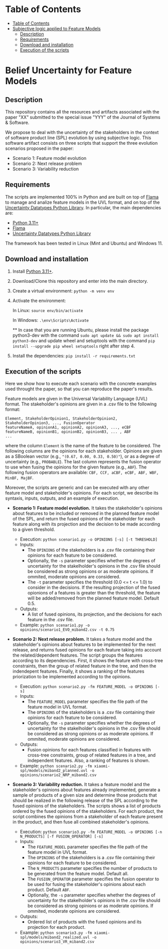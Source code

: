 # Table of Contents
- [Table of Contents](#table-of-contents)
- [Subjective logic applied to Feature Models](#subjective-logic-applied-to-feature-models)
  - [Description](#description)
  - [Requirements](#requirements)
  - [Download and installation](#download-and-installation)
  - [Execution of the scripts](#execution-of-the-scripts)
  
# Belief Uncertainty for Feature Models

## Description
This repository contains all the resources and artifacts associated with the paper "XX" submitted to the special issue "YYY" of the Journal of Systems & Software.

We propose to deal with the uncertainty of the stakeholders in the context of software product line (SPL) evolution by using subjective logic.
This software artifact consists on three scripts that support the three evolution scenarios proposed in the paper:
- Scenario 1: Feature model evolution
- Scenario 2: Next release problem
- Scenario 3: Variability reduction


## Requirements
The scripts are implemented 100% in Python and are built on top of [Flama](https://flamapy.github.io/) to manage and analize feature models in the UVL format, and on top of the [Uncertainty Datatypes Python Library](https://github.com/atenearesearchgroup/uncertainty-datatypes-python/blob/master/docs/UserGuide.md).
In particular, the main dependencies are:

- [Python 3.11+](https://www.python.org/)
- [Flama](https://flamapy.github.io/)
- [Uncertainty Datatypes Python Library](https://github.com/atenearesearchgroup/uncertainty-datatypes-python/blob/master/docs/UserGuide.md)

The framework has been tested in Linux (Mint and Ubuntu) and Windows 11.

## Download and installation
1. Install [Python 3.11+](https://www.python.org/). 
2. Download/Clone this repository and enter into the main directory.
3. Create a virtual environment: `python -m venv env`
4. Activate the environment: 
   
   In Linux: `source env/bin/activate`

   In Windows: `.\env\Scripts\Activate`

   ** In case that you are running Ubuntu, please install the package python3-dev with the command `sudo apt update && sudo apt install python3-dev` and update wheel and setuptools with the command `pip  install --upgrade pip wheel setuptools` right after step 4.
   
5. Install the dependencies: `pip install -r requirements.txt`
   
## Execution of the scripts
Here we show how to execute each scenario with the concrete examples used throught the paper, so that you can reproduce the paper's results. 

Feature models are given in the Universal Variability Language (UVL) format.
The stakeholder's opinions are given in a .csv file to the following format:
```
Element, StakeholderOpinion1, StakeholderOpinion2, StakeholderOpinion3, ..., FusionOperator
featureNameA, opinionA1, opinionA2, opinionA3, ..., eCBF
featureNameB, opinionB1, opinionB2, opinionB3, ... , ABF
...
```
where the column `Element` is the name of the feature to be considered. The following columns are the opinions for each stakeholder. Opinions are given as a SBoolean vector (e.g., `"(0.67, 0.00, 0.33, 0.50)"`), or as a degree of uncertainty (e.g., `PROBABLE`). The last column represents the fusion operator to use when fusing the opinions for the given feature (e.g., `ABF`). The following fusion operators are available: `CBF, CCF, aCBF, eCBF, ABF, WBF, MinBF, MajBF`.

Moreover, the scripts are generic and can be executed with any other feature model and stakeholder's opinions.
For each script, we describe its syntaxis, inputs, outputs, and an example of execution.

- **Scenario 1: Feature model evolution.** It takes the stakeholder's opinions about features to be included or removed in the planned feature model of the SPL, and return the fused opinions of the stakeholder for each feature along with its projection and the decision to be made according to a given threshold.
  
  - Execution: `python scenario1.py -o OPINIONS [-s] [-t THRESHOLD]`
  - Inputs: 
    - The `OPINIONS` of the stakeholders is a .csv file containing their opinions for each feature to be considered.
    - Optionally, the `-s` parameter specifies whether the degrees of uncertainty for the stakelholder's opinions in the .csv file should be considered as strong opinions or as moderate opinions. If ommited, moderate opinions are considered.
    - The `-t` parameter specifies the threshold (0.0 <= t <= 1.0) to consider in the decisions. If the resulting projection of the fused opionions of a features is greater than the threshold, the feature will be added/removed from the planned feature model. Default 0.5.
  - Outputs:
    - A list of fused opinions, its projection, and the decisions for each feature in the .csv file.
  - Example: `python scenario1.py -o opinions/scenario1_EVO_miband2.csv -t 0.75`

- **Scenario 2: Next release problem.** It takes a feature model and the stakeholder's opinions about features to be implemented for the next release, and returns fused opinions for each feature taking into account the related/dependent features. The script groups the features according to its dependencies. First, it shows the feature with cross-tree constraints, then the group of related feature in the tree, and then the indendepent features. Finally, it shows a ranking of the features priorization to be implemented according to the opinions.
  
  - Execution: `python scenario2.py -fm FEATURE_MODEL -o OPINIONS [-s]`
  - Inputs: 
    - The `FEATURE_MODEL` parameter specifies the file path of the feature model in UVL format.
    - The `OPINIONS` of the stakeholders is a .csv file containing their opinions for each feature to be considered.
    - Optionally, the `-s` parameter specifies whether the degrees of uncertainty for the stakelholder's opinions in the .csv file should be considered as strong opinions or as moderate opinions. If ommited, moderate opinions are considered.
  - Outputs:
    - Fusion opinions for each features classified in features with cross-tree constraints, group of related features in a tree, and independent features. Also, a ranking of features is shown.
  - Example: `python scenario2.py -fm xiaomi-spl/models/miband2_planned.uvl -o opinions/scenario2_NRP_miband2.csv`

- **Scenario 3: Variability reduction.** It takes a feature model and the stakeholder's opinions about features already implemented, generate a sample of products of a given size and determine those products that should be realized in the following release of the SPL according to the fused opinions of the stakeholders. The scripts shows a list of products ordered by the fused opinions of the stakeholders. For each product, the script combines the opinions from a stakeholder of each feature present in the product, and then fuse all combined stakeholder's opinions.
  
  - Execution: `python scenario3.py -fm FEATURE_MODEL -o OPINIONS [-n N_PRODUCTS] [-f FUSION_OPERATOR] [-s]`
  - Inputs: 
    - The `FEATURE_MODEL` parameter specifies the file path of the feature model in UVL format.
    - The `OPINIONS` of the stakeholders is a .csv file containing their opinions for each feature to be considered.
    - The `N_PRODUCTS` parameter specifies the number of products to be generated from the feature model. Default all.
    - The `FUSION_OPERATOR` parameter specifies the fusion operator to be used for fusing the stakeholder's opinions about each product. Default `ABF`. 
    - Optionally, the `-s` parameter specifies whether the degrees of uncertainty for the stakelholder's opinions in the .csv file should be considered as strong opinions or as moderate opinions. If ommited, moderate opinions are considered.
  - Outputs:
    - Ordered list of products with the fused opinions and its projection for each product.
  - Example: `python scenario3.py -fm xiaomi-spl/models/miband2_realized.uvl -o opinions/scenario3_VR_miband2.csv`

